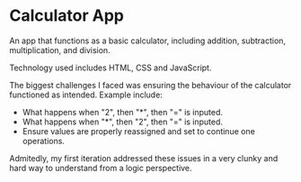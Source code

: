# Calculator App
An app that functions as a basic calculator, including addition, subtraction, multiplication, and division. 

Technology used includes HTML, CSS and JavaScript. 

The biggest challenges I faced was ensuring the behaviour of the calculator functioned as intended. Example include:
  - What happens when "2", then "*", then "=" is inputed.
  - What happens when "*", then "2", then "=" is inputed.
  - Ensure values are properly reassigned and set to continue one operations.

Admitedly, my first iteration addressed these issues in a very clunky and hard way to understand from a logic perspective.


